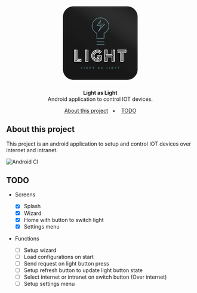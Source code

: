 <h1 align="center">
    <img alt="Light" src=".github/logo.svg" width="200px" />
</h1>

<p align="center">
<b>Light as Light</b><br/>
Android application to control IOT devices.
</p>

<p align="center">
  <a href="#about-this-project">About this project</a>&nbsp;&nbsp;&nbsp;&#149;&nbsp;&nbsp;&nbsp;
  <a href="#todo">TODO</a>
</p>

## About this project

This project is an android application to setup and control IOT devices over internet and intranet.

![Android CI](https://github.com/Lucasczm/Light_AndroidApp/workflows/Android%20CI/badge.svg)

## TODO

- Screens

  - [x] Splash
  - [x] Wizard
  - [x] Home with button to switch light
  - [x] Settings menu

- Functions
  - [ ] Setup wizard
  - [ ] Load configurations on start
  - [ ] Send request on light button press
  - [ ] Setup refresh button to update light button state
  - [ ] Select internet or intranet on switch button (Over internet)
  - [ ] Setup settings menu
